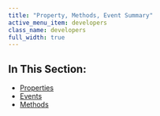 ```yaml
---
title: "Property, Methods, Event Summary"
active_menu_item: developers
class_name: developers
full_width: true
---
```



## In This Section:

 - [Properties](/developers/documentation/product-guide/advanced-important-widgets/photoswipe/property-methods-event-summary/pswipeproperties)
 - [Events](/developers/documentation/product-guide/advanced-important-widgets/photoswipe/property-methods-event-summary/pswipeevents)
 - [Methods](/developers/documentation/product-guide/advanced-important-widgets/photoswipe/property-methods-event-summary/pswipemethods)